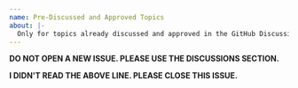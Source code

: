 ```yaml
---
name: Pre-Discussed and Approved Topics
about: |-
  Only for topics already discussed and approved in the GitHub Discussions section.
---
```


**DO NOT OPEN A NEW ISSUE. PLEASE USE THE DISCUSSIONS SECTION.**

**I DIDN'T READ THE ABOVE LINE. PLEASE CLOSE THIS ISSUE.**